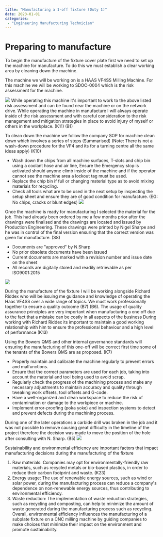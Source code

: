 ```yaml
---
title: "Manufacturing a 1-off fixture (Duty 1)"
date: 2023-01-01
categories:
 - "Engineering Manufacturing Technician"
---
```



# Preparing to manufacture
To begin the manufacture of the fixture cover plate first we need to set up the machine for manufacture. To do this we must establish a clear working area by cleaning down the machine.

The machine we will be working on is a HAAS VF4SS Milling Machine. For this machine we will be working to SDOC-0004 which is the risk assessment for the machine.

![](https://i.imgur.com/PN9b6xm.png)
While operating this machine it's important to work to the above listed risk assessment and can be found near the machine or on the network drive. While operating the machine in manufacture I will always operate inside of the risk assessment and with careful consideration to the risk management and mitigation strategies in place to avoid injury of myself or others in the workplace. (K11) (B1)

To clean down the machine we follow the company SOP for machine clean down which involves a series of steps (Summarised) (Note: There is not a wash-down procedure for the VF4 and its for a turning centre all the same ideas apply) (K10)
- Wash down the chips from all machine surfaces, T-slots and chip bin using a coolant hose and air line, Ensure the Emergency stop is activated should anyone climb inside of the machine and if the operator cannot see the machine area a lockout tag must be used.
- Replace the chip bin if full or changing material type as to avoid mixing materials for recycling.
- Check all tools what are to be used in the next setup by inspecting the setup sheet and ensure they are of good condition for manufacture. (EG: No chips, cracks or blunt edges)
![](https://i.imgur.com/yFJc8H5.jpg)

Once the machine is ready for manufacturing I selected the material for the job. This had already been ordered by me a few months prior after the drawings were finalised and the drawings are located and issued by Production Engineering. These drawings were printed by Nigel Sharpe and he was in control of the final version ensuring that the correct version was given for manufacture. (S8)
- Documents are "approved" by N.Sharp
- No prior obsolete documents have been issued
- Current documents are marked with a revision number and issue date on the sheet 
- All records are digitally stored and readily retrievable as per ISO9001:2015

![](https://i.imgur.com/5iHcIAS.jpg)



During the manufacture of the fixture I will be working alongside Richard Riddex who will be issuing me guidance and knowledge of operating the Haas VF4SS over a wide range of topics. We must work professionally together to ensure a quality outcome (B7) (B6).
The usage of quality assurance principles are very important when manufacturing a one off due to the fact that a mistake can be costly in all aspects of the business
During working with Richard Riddex its important to maintain a good working relationship with him to ensure the professional behaviour and a high level of performance (K13)

Using the Bowers QMS and other internal governance standards will ensuring the manufacturing of this one-off will be correct first time some of the tenants of the Bowers QMS are as proposed. (K7)
-   Properly maintain and calibrate the machine regularly to prevent errors and malfunctions.
-   Ensure that the correct parameters are used for each job, taking into account the material and tool being used to avoid scrap.
-   Regularly check the progress of the machining process and make any necessary adjustments to maintain accuracy and quality through tweaking work offsets, tool offsets and G-code.
-   Have a well-organized and clean workspace to reduce the risk of contamination or damage to the workpiece or machine.
-   Implement error-proofing (poka yoke) and inspection systems to detect and prevent defects during the machining process.

During one of the later operations a carbide drill was broken in the job and it was not possible to remove causing great difficulty in the timeline of the project therefore the decision was made to move the position of the hole after consulting with N. Sharp. (B5)
![](https://i.imgur.com/jJLG7Jw.jpg)

Sustainability and environmental efficiency are important factors that impact manufacturing decisions during the manufacturing of the fixture 
1.  Raw materials: Companies may opt for environmentally-friendly raw materials, such as recycled metals or bio-based plastics, in order to reduce their carbon footprint and waste. (K23)
2.  Energy usage: The use of renewable energy sources, such as wind or solar power, during the manufacturing process can reduce a company's dependence on non-renewable energy sources, thus contributing to environmental efficiency.
3.  Waste reduction: The implementation of waste reduction strategies, such as recycling and composting, can help to minimize the amount of waste generated during the manufacturing process such as recycling.
Overall, environmental efficiency influences the manufacturing of a subplate fixture on a CNC milling machine by guiding companies to make choices that minimize their impact on the environment and promote sustainability.

 